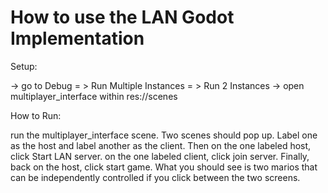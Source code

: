 # How to use the LAN Godot Implementation

Setup:

-> go to Debug = > Run Multiple Instances = > Run 2 Instances 
-> open multiplayer_interface within res://scenes


How to Run:

run the multiplayer_interface scene. Two scenes should pop up. 
Label one as the host and label another as the client. Then on the one 
labeled host, click Start LAN server. on the one labeled client, click join server.
Finally, back on the host, click start game. What you should see is two marios that 
can be independently controlled if you click between the two screens.
